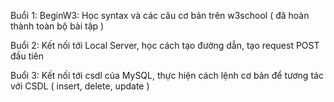 
Buổi 1: BeginW3: Học syntax và các câu cơ bản trên w3school ( đã hoàn thành toàn bộ bài tập )

Buổi 2: Kết nối tới Local Server, học cách tạo đường dẫn, tạo request POST đầu tiên

Buổi 3: Kết nối tới csdl của MySQL, thực hiện cách lệnh cơ bản để tương tác với CSDL ( insert, delete, update )
